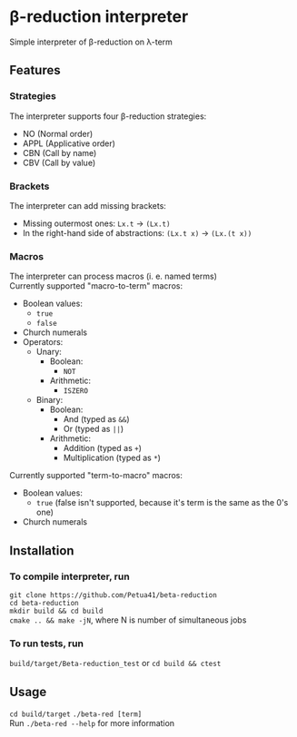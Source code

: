 # β-reduction interpreter

Simple interpreter of β-reduction on λ-term

## Features

### Strategies

The interpreter supports four β-reduction strategies:
* NO (Normal order)
* APPL (Applicative order)
* CBN (Call by name)
* CBV (Call by value)

### Brackets

The interpreter can add missing brackets:
* Missing outermost ones: `Lx.t` -> `(Lx.t)`
* In the right-hand side of abstractions: `(Lx.t x)` -> `(Lx.(t x))`

### Macros

The interpreter can process macros (i. e. named terms) \
Currently supported "macro-to-term" macros:
- Boolean values:
    - `true`
    - `false`
- Church numerals
- Operators:
    - Unary:
        - Boolean:
            - `NOT`
        - Arithmetic:
            - `ISZERO`
    - Binary:
        - Boolean:
            - And (typed as `&&`)
            - Or (typed as `||`)
        - Arithmetic:
            - Addition (typed as `+`)
            - Multiplication (typed as `*`)

Currently supported "term-to-macro" macros:
- Boolean values:
    - `true` (false isn't supported, because it's term is the same as the 0's one)
- Church numerals

## Installation

### To compile interpreter, run  
`git clone https://github.com/Petua41/beta-reduction` \
`cd beta-reduction` \
`mkdir build && cd build` \
`cmake .. && make -jN`, where N is number of simultaneous jobs

### To run tests, run
`build/target/Beta-reduction_test` or `cd build && ctest`

## Usage

`cd build/target`
`./beta-red [term]` \
Run `./beta-red --help` for more information